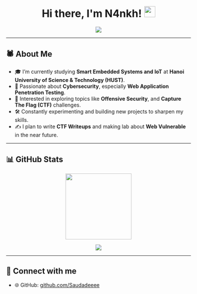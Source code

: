 <h1 align="center"> 
  Hi there, I'm N4nkh! <img src="https://raw.githubusercontent.com/MartinHeinz/MartinHeinz/master/wave.gif" width="30px" height="30px" />
</h1>

<p align="center">
  <img src="https://readme-typing-svg.herokuapp.com?font=Fira+Code&size=22&pause=1000&center=true&vCenter=true&width=650&lines=CTF+Player+%7C+Web+Exploitation;Web+Pentest+%7C+Red+Team" />
</p>

---

## 🕷 About Me  
- 🎓 I’m currently studying **Smart Embedded Systems and IoT** at **Hanoi University of Science & Technology (HUST)**.  
- 🔐 Passionate about **Cybersecurity**, especially **Web Application Penetration Testing**.  
- 🧠 Interested in exploring topics like  **Offensive Security**, and **Capture The Flag (CTF)** challenges.  
- 🛠️ Constantly experimenting and building new projects to sharpen my skills.  
- ✍ I plan to write **CTF Writeups** and making lab about **Web Vulnerable** in the near future.  
---

## 📊 GitHub Stats  
<p align="center">
  <img src="https://github-readme-stats.vercel.app/api?username=Saudadeeee&show_icons=true&theme=radical&count_private=true" height="180px" />
</p>

<p align="center">
  <img src="https://github-readme-stats.vercel.app/api/top-langs/?username=Saudadeeee&layout=compact&theme=radical&hide=html,css,scss" />
</p>

---

## 🔗 Connect with me  
- 🌐 GitHub: [github.com/Saudadeeee](https://github.com/Saudadeeee)
